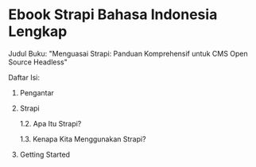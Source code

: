 # Ebook Strapi Bahasa Indonesia Lengkap
Judul Buku: "Menguasai Strapi: Panduan Komprehensif untuk CMS Open Source Headless"

Daftar Isi:
1. Pengantar

2. Strapi

   1.2. Apa Itu Strapi?

   1.3. Kenapa Kita Menggunakan Strapi?
   
3. Getting Started

